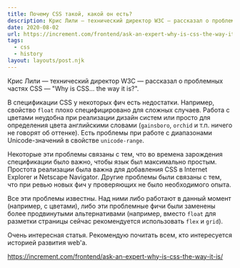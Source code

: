 ```yaml
---
title: Почему CSS такой, какой он есть?
description: Крис Лили — технический директор W3C — рассказал о проблемных частях CSS
date: 2020-08-02
url: https://increment.com/frontend/ask-an-expert-why-is-css-the-way-it-is/
tags:
  - css
  - history
layout: layouts/post.njk
---
```

Крис Лили — технический директор W3C — рассказал о проблемных частях CSS — "Why is CSS... the way it is?".

В спецификации CSS у некоторых фич есть недостатки. Например, свойство `float` плохо специфицировано для сложных случаев. Работа с цветами неудобна при реализации дизайн систем или просто для определения цвета английскими словами (`gainsboro`, `orchid` и т.п. ничего не говорят об оттенке). Есть проблемы при работе с диапазонами Unicode-значений в свойстве `unicode-range`.

Некоторые эти проблемы связаны с тем, что во времена зарождения спецификации было важно, чтобы язык был максимально простым. Простота реализации была важна для добавления CSS в Internet Explorer и Netscape Navigator. Другие проблемы были связаны с тем, что при ревью новых фич у проверяющих не было необходимого опыта.

Все эти проблемы известны. Над ними либо работают в данный момент (например, с цветами), либо эти проблемные фичи были заменены более продвинутыми альтернативами (например, вместо `float` для разметки страницы сейчас рекомендуется использовать `flex` и `grid`).

Очень интересная статья. Рекомендую почитать всем, кто интересуется историей развития web'а.

https://increment.com/frontend/ask-an-expert-why-is-css-the-way-it-is/
